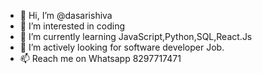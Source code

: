 - 👋 Hi, I’m @dasarishiva
- 👀 I’m interested in coding
- 🌱 I’m currently learning JavaScript,Python,SQL,React.Js
- 💞️ I’m actively looking for software developer Job.
- 📫 Reach me on Whatsapp 8297717471

<!---
dasarishiva/dasarishiva is a ✨ special ✨ repository because its `README.md` (this file) appears on your GitHub profile.
You can click the Preview link to take a look at your changes.
--->
